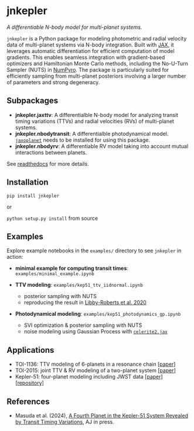 # jnkepler

*A differentiable N-body model for multi-planet systems.*

`jnkepler` is a Python package for modeling photometric and radial velocity data of multi-planet systems via N-body integration. Built with [JAX](https://jax.readthedocs.io/en/latest/index.html), it leverages automatic differentiation for efficient computation of model gradients. This enables seamless integration with gradient-based optimizers and Hamiltonian Monte Carlo methods, including the No-U-Turn Sampler (NUTS) in [NumPyro](https://num.pyro.ai). The package is particularly suited for efficiently sampling from multi-planet posteriors involving a larger number of parameters and strong degeneracy.

## Subpackages

- **jnkepler.jaxttv**: A differentialble N-body model for analyzing transit timing variations (TTVs) and radial velocities (RVs) of multi-planet systems.
- **jnkepler.nbodytransit**: A differentialble photodynamical model. [`jaxoplanet`](https://jax.exoplanet.codes/en/latest/) needs to be installed for using this package.
- **jnkepler.nbodyrv**: A differentiable RV model taking into account mutual interactions between planets.

See [readthedocs](https://jnkepler.readthedocs.io/en/latest/index.html) for more details.

## Installation

```pip install jnkepler```

or 

```python setup.py install``` from source


## Examples

Explore example notebooks in the `examples/` directory to see `jnkepler` in action:

- **minimal example for computing transit times**: `examples/minimal_example.ipynb`

- **TTV modeling**: `examples/kep51_ttv_iidnormal.ipynb` 
  - posterior sampling with NUTS
  - reproducing the result in [Libby-Roberts et al. 2020](https://ui.adsabs.harvard.edu/abs/2020AJ....159...57L/abstract)
- **Photodynamical modeling**: `examples/kep51_photodynamics_gp.ipynb`
  - SVI optimization & posterior sampling with NUTS
  - noise modeling using Gaussian Process with [`celerite2.jax`](https://celerite2.readthedocs.io/en/latest/api/jax/)



## Applications

- TOI-1136: TTV modeling of 6-planets in a resonance chain [[paper]](https://ui.adsabs.harvard.edu/abs/2022arXiv221009283D/abstract)
- TOI-2015: joint TTV & RV modeling of a two-planet system [[paper]](https://arxiv.org/abs/2310.11775)
- Kepler-51: four-planet modeling including JWST data [[paper]](https://arxiv.org/abs/2410.01625) [[repository]](https://github.com/kemasuda/kep51_jwst)

## References

- Masuda et al. (2024), [A Fourth Planet in the Kepler-51 System Revealed by Transit Timing Variations](https://arxiv.org/abs/2410.01625), AJ in press.

